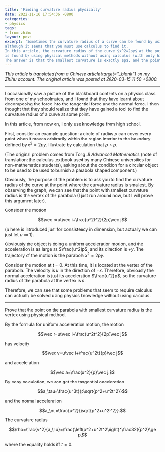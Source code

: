 ```yaml
---
title: 'Finding curvature radius physically'
date: 2022-11-16 17:54:36 -0800
categories:
- physics
tags:
- from zhihu
layout: post
excerpt: 'Sometimes the curvature radius of a curve can be found by using physical methods
although it seems that you must use calculus to find it.
In this article, the curvature radius of the curve $x^2=2py$ at the point where the curvature radius is smallest
is found by using physical methods without using calculus (with only high school knowledge).
The answer is that the smallest curvature is exactly $p$, and the point with smallest curvature is the vertex.'
---
```


*This article is translated from a
Chinese [article](https://zhuanlan.zhihu.com/p/113293049){target="_blank"} on my Zhihu account.
The original article was posted at 2020-03-15 11:50 +0800.*

---

I occasionally saw a picture of the blackboard contents on a physics class from one of my schoolmates,
and I found that they have learnt about decomposing the force into the tangential force and the normal force.
I then thought that they should realize that they have gained a tool to find the curvature radius of a curve at some point.

In this article, from now on, I only use knowledge from high school.

First, consider an example question: a circle of radius $\rho$ can cover every point when it moves arbitrarily
within the region interior to the boundary defined by $x^2=2py$.
Illustrate by calculation that $\rho\le p$.

(The original problem comes from Tong Ji *Advanced Mathematics*
(note of translation: the calculus textbook used by many Chinese universities for non-mathematics students),
asking about the condition for a circular object to be used to be used to burnish a parabola shaped component.)

Obviously, the purpose of the problem is to ask you to find the curvature radius of the curve
at the point where the curvature radius is smallest.
By observing the graph, we can see that the point with smallest curvature radius is the vertex of the parabola
(I just run around now, but I will prove this argument later).

Consider the motion

$$\vec r=ut\vec i+\frac{u^2t^2}{2p}\vec j$$

($u$ here is introduced just for consistency in dimension, but actually we can just let $u\coloneqq1$).

Obviously the object is doing a uniform acceleration motion, and the acceleration is as large as $\frac{u^2}p$,
and its direction is $+y$.
The trajectory of the motion is the parabola $x^2=2py$.

Consider the motion at $t=0$.
At this time, it is located at the vertex of the parabola.
The velocity is $u$ in the direction of $+x$.
Therefore, obviously the normal acceleration is just its acceleration $\frac{u^2}p$,
so the curvature radius of the parabola at the vertex is $p$.

Therefore, we can see that some problems that seem to require calculus can actually be solved using physics knowledge
without using calculus.

---

Prove that the point on the parabola with smallest curvature radius is the vertex using physical method.

By the formula for uniform acceleration motion, the motion

$$\vec r=ut\vec i+\frac{u^2t^2}{2p}\vec j$$

has velocity

$$\vec v=u\vec i+\frac{u^2t}{p}\vec j$$

and acceleration

$$\vec a=\frac{u^2}{p}\vec j.$$

By easy calculation, we can get the tangential acceleration

$$a_\tau=\frac{u^3t}{p\sqrt{p^2+u^2t^2}}$$

and the normal acceleration

$$a_\nu=\frac{u^2}{\sqrt{p^2+u^2t^2}}.$$

The curvature radius

$$\rho=\frac{v^2}{a_\nu}=\frac{\left(p^2+u^2t^2\right)^\frac32}{p^2}\ge p,$$

where the equality holds iff $t=0$.
